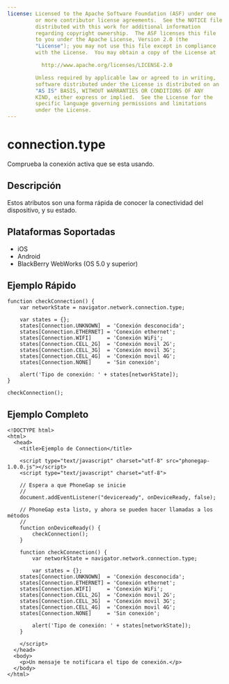 ```yaml
---
license: Licensed to the Apache Software Foundation (ASF) under one
         or more contributor license agreements.  See the NOTICE file
         distributed with this work for additional information
         regarding copyright ownership.  The ASF licenses this file
         to you under the Apache License, Version 2.0 (the
         "License"); you may not use this file except in compliance
         with the License.  You may obtain a copy of the License at

           http://www.apache.org/licenses/LICENSE-2.0

         Unless required by applicable law or agreed to in writing,
         software distributed under the License is distributed on an
         "AS IS" BASIS, WITHOUT WARRANTIES OR CONDITIONS OF ANY
         KIND, either express or implied.  See the License for the
         specific language governing permissions and limitations
         under the License.
---
```


connection.type
===================

Comprueba la conexión activa que se esta usando.

Descripción
-----------

Estos atributos son una forma rápida de conocer la conectividad del dispositivo, y su estado.


Plataformas Soportadas
----------------------

- iOS
- Android
- BlackBerry WebWorks (OS 5.0 y superior)

Ejemplo Rápido
--------------

    function checkConnection() {
        var networkState = navigator.network.connection.type;
        
        var states = {};
        states[Connection.UNKNOWN]	= 'Conexión desconocida';
        states[Connection.ETHERNET]	= 'Conexión ethernet';
        states[Connection.WIFI]   	= 'Conexión WiFi';
        states[Connection.CELL_2G]	= 'Conexión movil 2G';
        states[Connection.CELL_3G]	= 'Conexión movil 3G';
        states[Connection.CELL_4G]	= 'Conexión movil 4G';
        states[Connection.NONE]   	= 'Sin conexión';
    
        alert('Tipo de conexión: ' + states[networkState]);
    }
    
    checkConnection();


Ejemplo Completo
----------------

    <!DOCTYPE html>
    <html>
      <head>
        <title>Ejemplo de Connection</title>
        
        <script type="text/javascript" charset="utf-8" src="phonegap-1.0.0.js"></script>
        <script type="text/javascript" charset="utf-8">
            
        // Espera a que PhoneGap se inicie
        // 
        document.addEventListener("deviceready", onDeviceReady, false);
        
        // PhoneGap esta listo, y ahora se pueden hacer llamadas a los métodos
        //
        function onDeviceReady() {
            checkConnection();
        }
        
	    function checkConnection() {
	        var networkState = navigator.network.connection.type;

	        var states = {};
		states[Connection.UNKNOWN]	= 'Conexión desconocida';
		states[Connection.ETHERNET]	= 'Conexión ethernet';
		states[Connection.WIFI]   	= 'Conexión WiFi';
		states[Connection.CELL_2G]	= 'Conexión movil 2G';
		states[Connection.CELL_3G]	= 'Conexión movil 3G';
		states[Connection.CELL_4G]	= 'Conexión movil 4G';
		states[Connection.NONE]   	= 'Sin conexión';

	        alert('Tipo de conexión: ' + states[networkState]);
	    }
        
        </script>
      </head>
      <body>
        <p>Un mensaje te notificara el tipo de conexión.</p>
      </body>
    </html>
